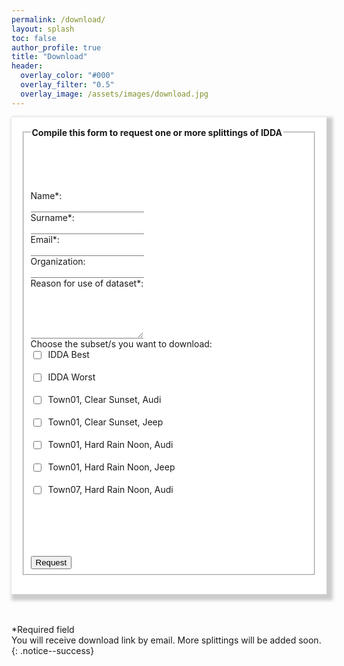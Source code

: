 ```yaml
---
permalink: /download/
layout: splash
toc: false
author_profile: true
title: "Download"
header:
  overlay_color: "#000"
  overlay_filter: "0.5"
  overlay_image: /assets/images/download.jpg
---
```


<script>

</script>




<div style="word-wrap: break-word; width:auto; margin: auto; padding: 16px; box-shadow: 5px 5px 5px 5px #CCCCCC; background-color:White;" >

<form accept-charset="UTF-8" style="background-color:White;" action="https://getform.io/f/da0906d1-21bc-42cc-ba85-6dc77904a443" method="POST" enctype="multipart/form-data" target="_blank">
  <fieldset>
    <legend><b>Compile this form to request one or more splittings of IDDA</b></legend>
    <p><br><br><br></p>
    <label for="fname">Name*:</label><br>
    <input type="text" id="fname" name="name" style="border: none; border-bottom: 0.01em solid gray;" required><br>
    <label for="lname">Surname*:</label><br>
    <input type="text" id="lname" name="surname" style="border: none; border-bottom: 0.01em solid gray;" required><br>
    <label for="email">Email*:</label><br>
    <input type="email" id="email" name="email" style="border: none; border-bottom: 0.01em solid gray;" required><br>
    <label for="company">Organization:</label><br>
    <input type="text" id="company" name="organization" style="border: none; border-bottom: 0.01em solid gray;"><br>
    <label for="reason">Reason for use of dataset*:</label><br>
    <textarea id="reason" name="reason" style="border: none; border-bottom: 0.01em solid #808080;" rows="5" required></textarea><br>
    <label for="choice">Choose the subset/s you want to download:</label><br>
    <input type="checkbox" id="best" name="best" value="IDDA Best"><label for="best" style="margin-left: 2em; display: block; position: relative; margin-top: -1.4em; line-height: 1.4em;"> IDDA Best </label><br>
    <input type="checkbox" id="worst" name="worst" value="IDDA Worst"><label for="worst" style="margin-left: 2em; display: block; position: relative; margin-top: -1.4em; line-height: 1.4em;"> IDDA Worst </label><br>
    <input type="checkbox" id="t01csa" name="t01csa" value="T01 CS A"><label for="t01csa" style="margin-left: 2em; display: block; position: relative; margin-top: -1.4em; line-height: 1.4em;"> Town01, Clear Sunset, Audi </label><br>
    <input type="checkbox" id="t01csj" name="t01csj" value="T01 CS J"><label for="t01csj" style="margin-left: 2em; display: block; position: relative; margin-top: -1.4em; line-height: 1.4em;"> Town01, Clear Sunset, Jeep </label><br>
    <input type="checkbox" id="t01hrna" name="t01hrna" value="T01 HRN A"><label for="t01hrna" style="margin-left: 2em; display: block; position: relative; margin-top: -1.4em; line-height: 1.4em;"> Town01, Hard Rain Noon, Audi </label><br>
    <input type="checkbox" id="t01hrnj" name="t01hrnj" value="T01 HRN J"><label for="t01hrnj" style="margin-left: 2em; display: block; position: relative; margin-top: -1.4em; line-height: 1.4em;"> Town01, Hard Rain Noon, Jeep </label><br>
    <input type="checkbox" id="t07hrna" name="t07hrna" value="T07 HRN A"><label for="t07hrna" style="margin-left: 2em; display: block; position: relative; margin-top: -1.4em; line-height: 1.4em;"> Town07, Hard Rain Noon, Audi </label><br>
    <p><br><br><br></p>
    <input type="submit" value="Request" class="btn--success"/>
  </fieldset>
</form>
</div>
<br>
<br>

*Required field<br>
You will receive download link by email. More splittings will be added soon. 
{: .notice--success}
